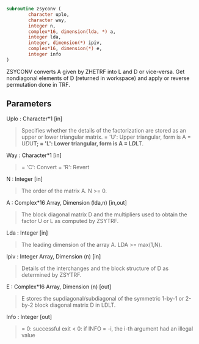 ```fortran
subroutine zsyconv (
		character uplo,
		character way,
		integer n,
		complex*16, dimension(lda, *) a,
		integer lda,
		integer, dimension(*) ipiv,
		complex*16, dimension(*) e,
		integer info
)
```

 ZSYCONV converts A given by ZHETRF into L and D or vice-versa.
 Get nondiagonal elements of D (returned in workspace) and
 apply or reverse permutation done in TRF.

## Parameters
Uplo : Character*1 [in]
> Specifies whether the details of the factorization are stored
> as an upper or lower triangular matrix.
> = 'U':  Upper triangular, form is A = U*D*U**T;
> = 'L':  Lower triangular, form is A = L*D*L**T.

Way : Character*1 [in]
> = 'C': Convert
> = 'R': Revert

N : Integer [in]
> The order of the matrix A.  N >= 0.

A : Complex*16 Array, Dimension (lda,n) [in,out]
> The block diagonal matrix D and the multipliers used to
> obtain the factor U or L as computed by ZSYTRF.

Lda : Integer [in]
> The leading dimension of the array A.  LDA >= max(1,N).

Ipiv : Integer Array, Dimension (n) [in]
> Details of the interchanges and the block structure of D
> as determined by ZSYTRF.

E : Complex*16 Array, Dimension (n) [out]
> E stores the supdiagonal/subdiagonal of the symmetric 1-by-1
> or 2-by-2 block diagonal matrix D in LDLT.

Info : Integer [out]
> = 0:  successful exit
> < 0:  if INFO = -i, the i-th argument had an illegal value

